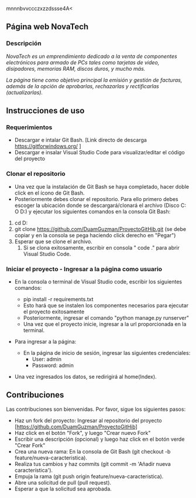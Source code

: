 mnnnbvvccczxzzdssse4A<
## Página web NovaTech

### Descripción

*NovaTech es un emprendimiento dedicado a la venta de componentes electrónicos
para armado de PCs tales como tarjetas de video, disipadores, memorias RAM, discos duros, y mucho más.*  

*La página tiene como objetivo principal la emisión y gestión de facturas, además de la opción de aprobarlas, rechazarlas y rectificarlas (actualizarlas).*


## Instrucciones de uso

### Requerimientos

* Descargar e intalar Git Bash. [Link directo de descarga https://gitforwindows.org/ ]
*  Descargar e insalar Visual Studio Code para visualizar/editar el código del proyecto 

### Clonar el repositorio

* Una vez que la instalación de Git Bash se haya completado, hacer doble click en el ícono de Git Bash.
* Posteriormente debes clonar el repositorio. Para ello primero debes escoger la ubicación donde se descargará/clonará el archivo (Disco C: O D:) y ejecutar los siguientes comandos en la consola Git Bash:

1. cd D:
2. git clone https://github.com/DuamGuzman/ProyectoGitHib.git (se debe copiar y en la consola se pega haciendo click derecho en "Pegar")
3. Esperar que se clone el archivo.
    1. Si se clona exitosamente, escribir  en consola " code ." para abrir Visual Studio Code. 

### Iniciar el proyecto - Ingresar a la página como usuario

* En la consola o terminal de Visual Studio code, escribir los siguientes comandos:
  * pip install -r requirements.txt 
  * Esto hará que se instalen los componentes necesarios para ejecutar el proyecto exitosamente
  * Posteriormente, ingresar el comando "python manage.py runserver"
  * Una vez que el proyecto inicie, ingresar a la url proporcionada en la  terminal.

* Para ingresar a la página:
  * En la página de inicio de sesión, ingresar las siguientes credenciales:
    * User: admin 
    * Password: admin
* Una vez ingresados los datos, se redirigirá al home(Index).

## Contribuciones

Las contribuciones son bienvenidas. Por favor, sigue los siguientes pasos:

* Haz un fork del proyecto:
Ingresar al repositorio del proyecto [https://github.com/DuamGuzman/ProyectoGitHib]
* Haz click en el botón "Fork", y luego "Crear nuevo Fork"
* Escribir una descripción (opcional) y luego haz click en el botón verde "Crear Fork"
* Crea una nueva rama: En la consola de Git Bash (git checkout -b feature/nueva-caracteristica).
* Realiza tus cambios y haz commits (git commit -m 'Añadir nueva característica').
* Empuja la rama (git push origin feature/nueva-caracteristica).
* Abre una solicitud de pull (pull request).
* Esperar a que la solicitud sea aprobada.

